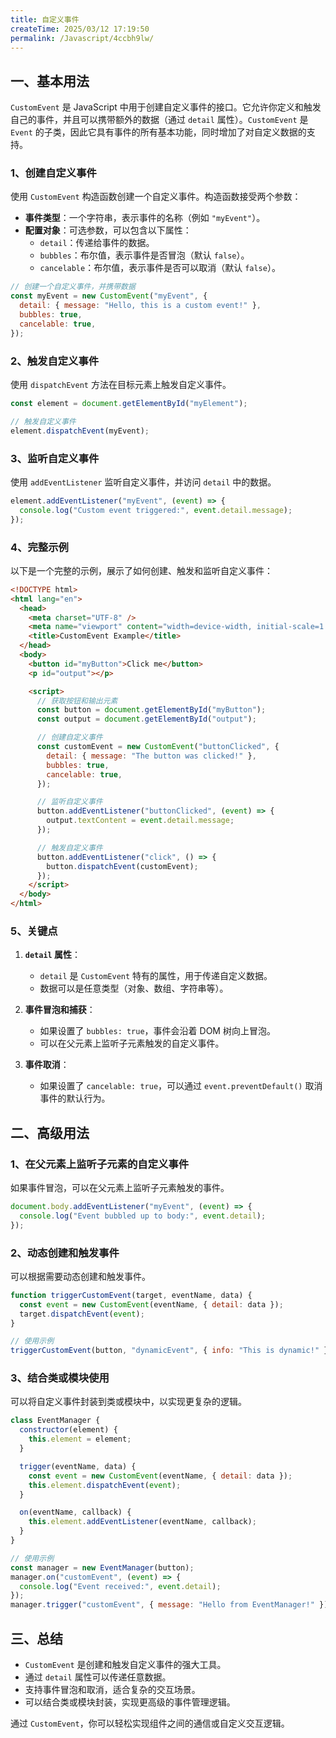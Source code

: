 ```yaml
---
title: 自定义事件
createTime: 2025/03/12 17:19:50
permalink: /Javascript/4ccbh9lw/
---
```


## 一、基本用法

`CustomEvent` 是 JavaScript 中用于创建自定义事件的接口。它允许你定义和触发自己的事件，并且可以携带额外的数据（通过 `detail` 属性）。`CustomEvent` 是 `Event` 的子类，因此它具有事件的所有基本功能，同时增加了对自定义数据的支持。

### 1、创建自定义事件

使用 `CustomEvent` 构造函数创建一个自定义事件。构造函数接受两个参数：

- **事件类型**：一个字符串，表示事件的名称（例如 `"myEvent"`）。
- **配置对象**：可选参数，可以包含以下属性：
  - `detail`：传递给事件的数据。
  - `bubbles`：布尔值，表示事件是否冒泡（默认 `false`）。
  - `cancelable`：布尔值，表示事件是否可以取消（默认 `false`）。

```javascript
// 创建一个自定义事件，并携带数据
const myEvent = new CustomEvent("myEvent", {
  detail: { message: "Hello, this is a custom event!" },
  bubbles: true,
  cancelable: true,
});
```

### 2、触发自定义事件

使用 `dispatchEvent` 方法在目标元素上触发自定义事件。

```javascript
const element = document.getElementById("myElement");

// 触发自定义事件
element.dispatchEvent(myEvent);
```

### 3、监听自定义事件

使用 `addEventListener` 监听自定义事件，并访问 `detail` 中的数据。

```javascript
element.addEventListener("myEvent", (event) => {
  console.log("Custom event triggered:", event.detail.message);
});
```

### 4、完整示例

以下是一个完整的示例，展示了如何创建、触发和监听自定义事件：

```html
<!DOCTYPE html>
<html lang="en">
  <head>
    <meta charset="UTF-8" />
    <meta name="viewport" content="width=device-width, initial-scale=1.0" />
    <title>CustomEvent Example</title>
  </head>
  <body>
    <button id="myButton">Click me</button>
    <p id="output"></p>

    <script>
      // 获取按钮和输出元素
      const button = document.getElementById("myButton");
      const output = document.getElementById("output");

      // 创建自定义事件
      const customEvent = new CustomEvent("buttonClicked", {
        detail: { message: "The button was clicked!" },
        bubbles: true,
        cancelable: true,
      });

      // 监听自定义事件
      button.addEventListener("buttonClicked", (event) => {
        output.textContent = event.detail.message;
      });

      // 触发自定义事件
      button.addEventListener("click", () => {
        button.dispatchEvent(customEvent);
      });
    </script>
  </body>
</html>
```

### 5、关键点

1. **`detail` 属性**：

   - `detail` 是 `CustomEvent` 特有的属性，用于传递自定义数据。
   - 数据可以是任意类型（对象、数组、字符串等）。

2. **事件冒泡和捕获**：

   - 如果设置了 `bubbles: true`，事件会沿着 DOM 树向上冒泡。
   - 可以在父元素上监听子元素触发的自定义事件。

3. **事件取消**：
   - 如果设置了 `cancelable: true`，可以通过 `event.preventDefault()` 取消事件的默认行为。

## 二、高级用法

### 1、在父元素上监听子元素的自定义事件

如果事件冒泡，可以在父元素上监听子元素触发的事件。

```javascript
document.body.addEventListener("myEvent", (event) => {
  console.log("Event bubbled up to body:", event.detail);
});
```

### 2、动态创建和触发事件

可以根据需要动态创建和触发事件。

```javascript
function triggerCustomEvent(target, eventName, data) {
  const event = new CustomEvent(eventName, { detail: data });
  target.dispatchEvent(event);
}

// 使用示例
triggerCustomEvent(button, "dynamicEvent", { info: "This is dynamic!" });
```

### 3、结合类或模块使用

可以将自定义事件封装到类或模块中，以实现更复杂的逻辑。

```javascript
class EventManager {
  constructor(element) {
    this.element = element;
  }

  trigger(eventName, data) {
    const event = new CustomEvent(eventName, { detail: data });
    this.element.dispatchEvent(event);
  }

  on(eventName, callback) {
    this.element.addEventListener(eventName, callback);
  }
}

// 使用示例
const manager = new EventManager(button);
manager.on("customEvent", (event) => {
  console.log("Event received:", event.detail);
});
manager.trigger("customEvent", { message: "Hello from EventManager!" });
```

## 三、总结

- `CustomEvent` 是创建和触发自定义事件的强大工具。
- 通过 `detail` 属性可以传递任意数据。
- 支持事件冒泡和取消，适合复杂的交互场景。
- 可以结合类或模块封装，实现更高级的事件管理逻辑。

通过 `CustomEvent`，你可以轻松实现组件之间的通信或自定义交互逻辑。
